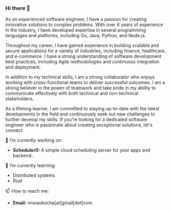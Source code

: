 ### Hi there 👋

As an experienced software engineer, I have a passion for creating innovative solutions to complex problems. With over 6 years of experience in the industry, I have developed expertise in several programming languages and platforms, including Go, Java, Python, and Node.js.

Throughout my career, I have gained experience in building scalable and secure applications for a variety of industries, including finance, healthcare, and e-commerce. I have a strong understanding of software development best practices, including Agile methodologies and continuous integration and deployment.

In addition to my technical skills, I am a strong collaborator who enjoys working with cross-functional teams to deliver successful outcomes. I am a strong believer in the power of teamwork and take pride in my ability to communicate effectively with both technical and non-technical stakeholders.

As a lifelong learner, I am committed to staying up-to-date with the latest developments in the field and continuously seek out new challenges to further develop my skills. If you're looking for a dedicated software engineer who is passionate about creating exceptional solutions, let's connect.

🔭 I’m currently working on: 
  
- **Scheduler0:** A simple cloud scheduling server for your apps and backend..

🌱 I’m currently learning:

- Distributed systems
- Rust

📫 How to reach me:

- **Email:** vnwaokocha[at]gmail[dot]com

<!--
**victorlenerd/victorlenerd** is a ✨ _special_ ✨ repository because its `README.md` (this file) appears on your GitHub profile.

Here are some ideas to get you started:

- 🔭 I’m currently working on ...
- 🌱 I’m currently learning ...
- 👯 I’m looking to collaborate on ...
- 🤔 I’m looking for help with ...
- 💬 Ask me about ...
- 📫 How to reach me: ...
- 😄 Pronouns: ...
- ⚡ Fun fact: ...
-->
